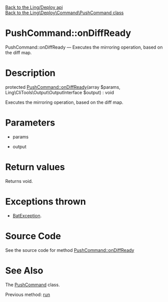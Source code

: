 [Back to the Ling/Deploy api](https://github.com/lingtalfi/Deploy/blob/master/doc/api/Ling/Deploy.md)<br>
[Back to the Ling\Deploy\Command\PushCommand class](https://github.com/lingtalfi/Deploy/blob/master/doc/api/Ling/Deploy/Command/PushCommand.md)


PushCommand::onDiffReady
================



PushCommand::onDiffReady — Executes the mirroring operation, based on the diff map.




Description
================


protected [PushCommand::onDiffReady](https://github.com/lingtalfi/Deploy/blob/master/doc/api/Ling/Deploy/Command/PushCommand/onDiffReady.md)(array $params, Ling\CliTools\Output\OutputInterface $output) : void




Executes the mirroring operation, based on the diff map.




Parameters
================


- params

    

- output

    


Return values
================

Returns void.


Exceptions thrown
================

- [BatException](https://github.com/lingtalfi/Bat/blob/master/Exception/BatException.php).&nbsp;







Source Code
===========
See the source code for method [PushCommand::onDiffReady](https://github.com/lingtalfi/Deploy/blob/master/Command/PushCommand.php#L248-L435)


See Also
================

The [PushCommand](https://github.com/lingtalfi/Deploy/blob/master/doc/api/Ling/Deploy/Command/PushCommand.md) class.

Previous method: [run](https://github.com/lingtalfi/Deploy/blob/master/doc/api/Ling/Deploy/Command/PushCommand/run.md)<br>


